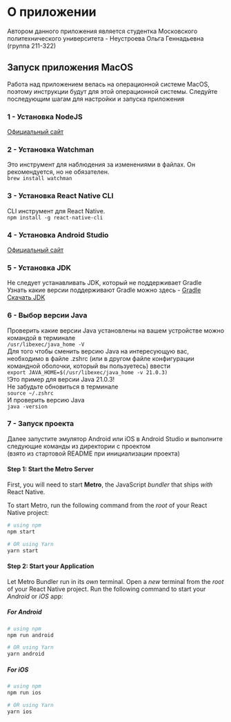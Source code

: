 # О приложении
Автором данного приложения является студентка Московского политехнического университета - Неустроева Ольга Геннадьевна (группа 211-322)

## Запуск приложения MacOS
Работа над приложением велась на операционной системе MacOS, поэтому инструкции будут для этой операционной системы.
Следуйте последующим шагам для настройки и запуска приложения

### 1 - Установка NodeJS
[Официальный сайт](https://nodejs.org/en/download/package-manager)

### 2 - Установка Watchman
Это инструмент для наблюдения за изменениями в файлах. Он рекомендуется, но не обязателен.\
```brew install watchman```

### 3 - Установка React Native CLI
CLI инструмент для React Native.\
```npm install -g react-native-cli```

### 4 - Установка Android Studio
[Официальный сайт](https://developer.android.com/studio)

### 5 - Установка JDK
Не следует устанавливать JDK, который не поддерживает Gradle\
Узнать какие версии поддерживают Gradle можно здесь - [Gradle](https://docs.gradle.org/current/userguide/compatibility.html)\
[Скачать JDK](https://www.oracle.com/java/technologies/downloads/#java21)

### 6 - Выбор версии Java
Проверить какие версии Java установлены на вашем устройстве можно командой в терминале\
```/usr/libexec/java_home -V```\
Для того чтобы сменить версию Java на интересующую вас, необходимо в файле .zshrc (или в другом файле конфигурации командной оболочки, который вы пользуетесь) ввести\
```export JAVA_HOME=$(/usr/libexec/java_home -v 21.0.3)```\
!Это пример для версии Java  21.0.3!\
Не забудьте обновиться в терминале\
```source ~/.zshrc```\
И проверить версию Java\
```java -version```

### 7 - Запуск проекта
Далее запустите эмулятор Android или iOS в Android Studio и выполните следующие команды из директории с проектом\
(взято из стартовой README при инициализации проекта)

#### Step 1: Start the Metro Server

First, you will need to start **Metro**, the JavaScript _bundler_ that ships _with_ React Native.

To start Metro, run the following command from the _root_ of your React Native project:

```bash
# using npm
npm start

# OR using Yarn
yarn start
```

#### Step 2: Start your Application

Let Metro Bundler run in its _own_ terminal. Open a _new_ terminal from the _root_ of your React Native project. Run the following command to start your _Android_ or _iOS_ app:

##### For Android

```bash
# using npm
npm run android

# OR using Yarn
yarn android
```

##### For iOS

```bash
# using npm
npm run ios

# OR using Yarn
yarn ios
```